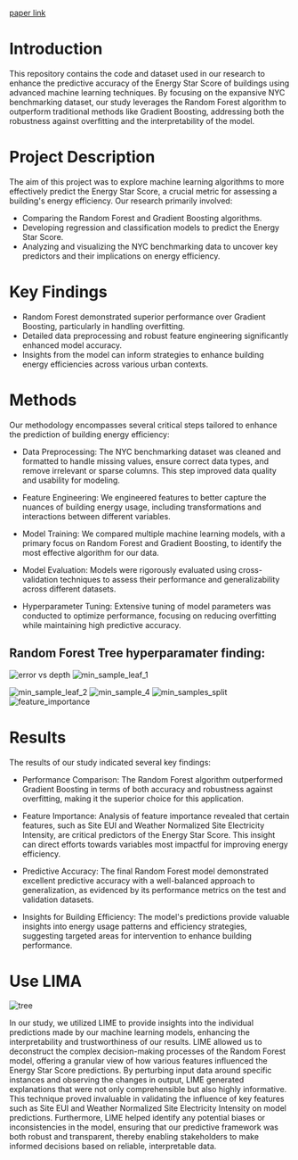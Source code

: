 [paper link](https://drive.google.com/file/d/18LQrtMY4KiM8lmM6g85x6RLlyv1gzdKq/view?usp=sharing)


# Introduction
This repository contains the code and dataset used in our research to enhance the predictive accuracy of the Energy Star Score of buildings using advanced machine learning techniques. By focusing on the expansive NYC benchmarking dataset, our study leverages the Random Forest algorithm to outperform traditional methods like Gradient Boosting, addressing both the robustness against overfitting and the interpretability of the model.

# Project Description
The aim of this project was to explore machine learning algorithms to more effectively predict the Energy Star Score, a crucial metric for assessing a building's energy efficiency. Our research primarily involved:
-  Comparing the Random Forest and Gradient Boosting algorithms.
- Developing regression and classification models to predict the Energy Star Score.
- Analyzing and visualizing the NYC benchmarking data to uncover key predictors and their implications on energy efficiency.


# Key Findings
- Random Forest demonstrated superior performance over Gradient Boosting, particularly in handling overfitting.
- Detailed data preprocessing and robust feature engineering significantly enhanced model accuracy.
- Insights from the model can inform strategies to enhance building energy efficiencies across various urban contexts.




# Methods
Our methodology encompasses several critical steps tailored to enhance the prediction of building energy efficiency:

- Data Preprocessing: The NYC benchmarking dataset was cleaned and formatted to handle missing values, ensure correct data types, and remove irrelevant or sparse columns. This step improved data quality and usability for modeling.

- Feature Engineering: We engineered features to better capture the nuances of building energy usage, including transformations and interactions between different variables.

- Model Training: We compared multiple machine learning models, with a primary focus on Random Forest and Gradient Boosting, to identify the most effective algorithm for our data.

- Model Evaluation: Models were rigorously evaluated using cross-validation techniques to assess their performance and generalizability across different datasets.

- Hyperparameter Tuning: Extensive tuning of model parameters was conducted to optimize performance, focusing on reducing overfitting while maintaining high predictive accuracy.

## Random Forest Tree hyperparamater finding:
![error vs depth](https://github.com/ZeLiu369/Machine-Learning-for-Building-Efficiency/assets/90260431/652ac16f-d37c-419b-8b0c-ea9b8e632c30)
![min_sample_leaf_1](https://github.com/ZeLiu369/Machine-Learning-for-Building-Efficiency/assets/90260431/90f05749-ce57-4fa7-a566-5facab4376d1)

![min_sample_leaf_2](https://github.com/ZeLiu369/Machine-Learning-for-Building-Efficiency/assets/90260431/a1bf7abf-cdac-402f-b5f1-2f5c7a43c243)
![min_sample_4](https://github.com/ZeLiu369/Machine-Learning-for-Building-Efficiency/assets/90260431/cec072b4-1da1-44c1-81e6-66b15964739a)
![min_samples_split](https://github.com/ZeLiu369/Machine-Learning-for-Building-Efficiency/assets/90260431/08fa68bb-0697-4c7b-8827-618fa843d1f4)
![feature_importance](https://github.com/ZeLiu369/Machine-Learning-for-Building-Efficiency/assets/90260431/9291e84e-48ed-4461-830c-318f54b47079)

# Results
The results of our study indicated several key findings:

- Performance Comparison: The Random Forest algorithm outperformed Gradient Boosting in terms of both accuracy and robustness against overfitting, making it the superior choice for this application.
- Feature Importance: Analysis of feature importance revealed that certain features, such as Site EUI and Weather Normalized Site Electricity Intensity, are critical predictors of the Energy Star Score. This insight can direct efforts towards variables most impactful for improving energy efficiency.

- Predictive Accuracy: The final Random Forest model demonstrated excellent predictive accuracy with a well-balanced approach to generalization, as evidenced by its performance metrics on the test and validation datasets.

- Insights for Building Efficiency: The model's predictions provide valuable insights into energy usage patterns and efficiency strategies, suggesting targeted areas for intervention to enhance building performance.


# Use LIMA
![tree](https://github.com/ZeLiu369/Machine-Learning-for-Building-Efficiency/assets/90260431/389c8f0e-e40e-42da-88bb-a5cba1aafaae)

In our study, we utilized LIME to provide insights into the individual predictions made by our machine learning models, enhancing the interpretability and trustworthiness of our results. LIME allowed us to deconstruct the complex decision-making processes of the Random Forest model, offering a granular view of how various features influenced the Energy Star Score predictions. By perturbing input data around specific instances and observing the changes in output, LIME generated explanations that were not only comprehensible but also highly informative. This technique proved invaluable in validating the influence of key features such as Site EUI and Weather Normalized Site Electricity Intensity on model predictions. Furthermore, LIME helped identify any potential biases or inconsistencies in the model, ensuring that our predictive framework was both robust and transparent, thereby enabling stakeholders to make informed decisions based on reliable, interpretable data.
